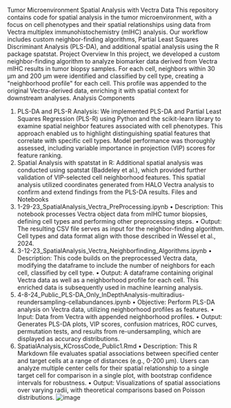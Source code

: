Tumor Microenvironment Spatial Analysis with Vectra Data
This repository contains code for spatial analysis in the tumor microenvironment, with a focus on cell phenotypes and their spatial relationships using data from Vectra multiplex immunohistochemistry (mIHC) analysis. Our workflow includes custom neighbor-finding algorithms, Partial Least Squares Discriminant Analysis (PLS-DA), and additional spatial analysis using the R package spatstat.
Project Overview
In this project, we developed a custom neighbor-finding algorithm to analyze biomarker data derived from Vectra mIHC results in tumor biopsy samples. For each cell, neighbors within 30 μm and 200 μm were identified and classified by cell type, creating a "neighborhood profile" for each cell. This profile was appended to the original Vectra-derived data, enriching it with spatial context for downstream analyses.
Analysis Components
1.	PLS-DA and PLS-R Analysis:
We implemented PLS-DA and Partial Least Squares Regression (PLS-R) using Python and the scikit-learn library to examine spatial neighbor features associated with cell phenotypes. This approach enabled us to highlight distinguishing spatial features that correlate with specific cell types. Model performance was thoroughly assessed, including variable importance in projection (VIP) scores for feature ranking.
2.	Spatial Analysis with spatstat in R:
Additional spatial analysis was conducted using spatstat (Baddeley et al.), which provided further validation of VIP-selected cell neighborhood features. This spatial analysis utilized coordinates generated from HALO Vectra analysis to confirm and extend findings from the PLS-DA results.
Files and Notebooks
1. 1-29-23_SpatialAnalysis_Vectra_PreProcessing.ipynb
•	Description: This notebook processes Vectra object data from mIHC tumor biopsies, defining cell types and performing other preprocessing steps.
•	Output: The resulting CSV file serves as input for the neighbor-finding algorithm. Cell types and data format align with those described in Wessel et al., 2024.
2. 3-12-23_SpatialAnalysis_Vectra_Neighborfinding_Algorithms.ipynb
•	Description: This code builds on the preprocessed Vectra data, modifying the dataframe to include the number of neighbors for each cell, classified by cell type.
•	Output: A dataframe containing original Vectra data as well as a neighborhood profile for each cell. This enriched data is subsequently used in machine learning analysis.
3. 4-8-24_Public_PLS-DA_Only_InDepthAnalysis-multiradius-reundersampling-cellabundances.ipynb
•	Objective: Perform PLS-DA analysis on Vectra data, utilizing neighborhood profiles as features.
•	Input: Data from Vectra with appended neighborhood profiles.
•	Output: Generates PLS-DA plots, VIP scores, confusion matrices, ROC curves, permutation tests, and results from re-undersampling, which are displayed as accuracy distributions.
4. SpatialAnalysis_KCrossCode_Public1.Rmd
•	Description: This R Markdown file evaluates spatial associations between specified center and target cells at a range of distances (e.g., 0-200 μm). Users can analyze multiple center cells for their spatial relationship to a single target cell for comparison in a single plot, with bootstrap confidence intervals for robustness.
•	Output: Visualizations of spatial associations over varying radii, with theoretical comparisons based on Poisson distributions.
![image](https://github.com/user-attachments/assets/067fe710-26fc-46a4-bcef-818ba741d802)

